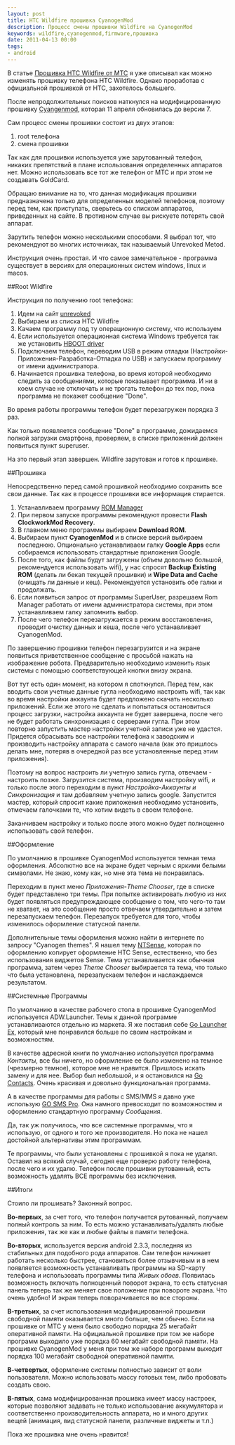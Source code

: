 ```yaml
---
layout: post
title: HTC Wildfire прошивка CyanogenMod
description: Процесс смены прошивки Wildfire на CyanogenMod
keywords: wildfire,cyanogenmod,firmware,прошивка
date: 2011-04-13 00:00
tags:
- android
---
```

В статье [Прошивка HTC Wildfire от МТС][1] я уже описывал как можно изменять
прошивку телефона HTC Wildfire.
Однако проработав с официальной прошивкой от HTC, захотелось большего.

После непродолжительных поисков наткнулся на модифицированную прошивку
[Cyangenmod][2], которая 11 апреля обновилась до версии 7.

Сам процесс смены прошивки состоит из двух этапов:

1. root телефона
2. смена прошивки

Так как для прошивки используется уже зарутованный телефон, никаких
препятствий в плане использования определенных аппаратов нет. Можно
использовать все тот же телефон от МТС и при этом не создавать GoldCard.

Обращаю внимание на то, что данная модификация прошивки
предназначена только для определенных моделей телефонов, поэтому перед тем, как
приступать, сверьтесь со списком аппаратов, приведенных на сайте. 
В противном случае вы рискуете потерять свой аппарат.

Зарутить телефон можно несколькими способами. Я выбрал тот, что рекомендуют во
многих источниках, так называемый Unrevoked Metod.

Инструкция очень простая. И что самое замечательное - программа существует в
версиях для операционных систем windows, linux и macos. 

##Root Wildfire

Инструкция по получению root телефона:

1. Идем на сайт [unrevoked][3]
2. Выбираем из списка HTC Wildfire
3. Качаем программу под ту операционную систему, что используем
4. Если используется операционная система Windows требуется так же установить
[HBOOT driver][4]
5. Подключаем телефон, переводим USB в режим отладки
(Настройки-Приложения-Разработка-Отладка по USB) и запускаем программу от
имени администратора.
6. Начинается прошивка телефона, во время которой необходимо следить за
сообщениями, которые показывает программа. И ни в коем случае не отключать и
не трогать телефон до тех пор, пока программа не покажет сообщение "Done". 

Во время работы программы телефон будет перезагружен порядка 3 раз. 

Как только появляется сообщение "Done" в программе, дожидаемся полной загрузки
смартфона, проверяем, в списке приложений должен появиться пункт superuser. 

На это первый этап завершен. Wildfire зарутован и готов к прошивке.

##Прошивка

Непосредственно перед самой прошивкой необходимо сохранить все свои данные.
Так как в процессе прошивки все информация стирается.

1. Устанавливаем программу [ROM Manager][5]
2. При первом запуске программы рекомендуют провести **Flash ClockworkMod
Recovery**.
3. В главном меню программы выбираем **Download ROM**.
4. Выбираем пункт **CyanogenMod** и в списке версий выбираем последнюю.
Опционально устанавливаем галку **Google Apps** если собираемся использовать
стандартные приложения Google.
5. После того, как файлы будут загружены (объем довольно большой,
рекомендуется использовать wifi), у нас спросят **Backup Existing ROM**
(делать ли бекап текущей прошивки) и **Wipe Data and Cache** (очищать ли
данные и кеш). Рекомендуется установить обе галки и продолжать.
6. Если появиться запрос от программы SuperUser, разрешаем Rom Manager
работать от имени администратора системы, при этом устанавливаем галку
запомнить выбор.
7. После чего телефон перезагружается в режим восстановления, проводит очистку
данных и кеша, после чего устанавливает CyanogenMod.

По завершению прошивки телефон перезагрузится и на экране появиться
приветственное сообщение с просьбой нажать на изображение робота.
Предварительно необходимо изменить язык системы с помощью соответствующей
кнопки внизу экрана.

Вот тут есть один момент, на котором я споткнулся. Перед
тем, как вводить свои учетные данные гугла необходимо настроить wifi, так как
во время настройки аккаунта будет предложено скачать несколько приложений.
Если же этого не сделать и попытаться остановиться процесс загрузки, настройка
аккаунта не будет завершена, после чего не будет
работать синхронизация с серверами гугла. При этом повторно запустить мастер
настройки учетной записи уже не удастся. Придется сбрасывать все настройки
телефона к заводским и производить настройку аппарата с самого начала (как это
пришлось делать мне, потеряв в очередной раз все установленные перед этим
приложения).

Поэтому на вопрос настроить ли учетную запись гугла, отвечаем - настроить
позже. Загрузится система, производим настройку wifi, и только после этого
переходим в пункт *Настройка*-*Аккаунты и Синхронизация* и там добавляем учетную
запись google. Запустится мастер, который спросит какие приложения необходимо
установить, отмечаем галочками те, что хотим видеть в своем телефоне.

Заканчиваем настройку и только после этого можно будет полноценно использовать
свой телефон.

##Оформление

По умолчанию в прошивке CyanogenMod используется темная тема оформления.
Абсолютно все на экране будет черным с яркими белыми символами. Не знаю, кому
как, но мне эта тема не понравилась. 

Переходим в пункт меню *Приложения*-*Theme Chooser*, где в списке будет
представлено три темы. При попытке активировать любую из них будет появляться
предупреждающее сообщение о том, что чего-то там не хватает, на это сообщение
просто отвечаем утвердительно и затем перезапускаем телефон. Перезапуск
требуется для того, чтобы изменилось оформление статусной панели. 

Дополнительные темы оформления можно найти в интернете по запросу "Cyanogen
themes". Я нашел тему [NTSense][6], которая по оформлению копирует оформление
HTC Sense, естественно, что без использования виджетов Sense. Тема
устанавливается как обычная программа, затем через *Theme Chooser* выбирается
та тема, что только что была установлена, перезапускаем телефон и наслаждаемся
результатом.

##Системные Программы

По умолчанию в качестве рабочего стола в прошивке CyanogenMod используется 
ADW.Launcher. Темы к данной программе устанавливаются отдельно из маркета. Я
же поставил себе [Go Launcher Ex][7], который мне понравился больше по своим
настройкам и возможностям. 

В качестве адресной книги по умолчанию используется программа *Контакты*, все бы
ничего, но оформление ее было изменено на темное (чрезмерно темное), которое
мне не нравится. Пришлось искать замену и для нее. Выбор был небольшой, и я
остановился на [Go Contacts][8]. Очень красивая и довольно функциональная программа. 

А в качестве программы для работы с SMS/MMS я давно уже использую 
[GO SMS Pro][9].
Она намного превосходит по возможностям и оформлению стандартную программу
*Сообщения*. 

Да, так уж получилось, что все системные программы, что я использую, от одного
и того же производителя. Но пока не нашел достойной альтернативы этим
программам. 

Те программы, что были установлены с прошивкой я пока не удалял. Оставил на
всякий случай, сегодня еще проверю работу телефона, после чего и их удалю.
Телефон после прошивки рутованный, есть возможность удалять ВСЕ программы без
исключения.

##Итоги

Стоило ли прошивать? Законный вопрос. 

**Во-первых**, за счет того, что телефон получается рутованный, получаем полный
контроль за ним. То есть можно устанавливать/удалять любые приложения, так же
как и любые файлы в памяти телефона. 

**Во-вторых**, используется версия android 2.3.3, последняя из стабильных для
подобного рода аппаратов. Сам телефон начинает работать несколько быстрее,
становиться более отзывчивым и в нем появляется возможность устанавливать
программы на SD-карту телефона и использовать программы типа *Живых обоев*.
Появилась возможность включать полноценный поворот экрана, то есть статусная 
панель теперь так же меняет свое положение при повороте экрана. Что очень
удобно! И экран теперь поворачивается во все стороны.

**В-третьих**, за счет использования модифицированной прошивки свободной памяти
оказывается много больше, чем обычно. Если на прошивке от МТС у меня было
свободно порядка 25 мегабайт оперативной памяти. На официальной прошивке при
том же наборе программ выходило уже порядка 60 мегабайт свободной памяти. На
прошивке CyanogenMod у меня при том же наборе программ выходит порядка 100
мегабайт свободной оперативной памяти.

**В-четвертых**, оформление системы полностью зависит от воли пользователя. Можно
использовать массу готовых тем, либо пробовать создать свою.

**В-пятых**, сама модифицированная прошивка имеет массу настроек, которые
позволяют задавать не только использование аккумулятора и соответственно
производительность аппарата, но и много других вещей (анимация, вид статусной
панели, различные виджеты и т.п.)

Пока же прошивка мне очень нравится!

[1]: http://www.juev.ru/2011/02/27/proshivka-htc-wildfire-ot-mts/ 
  "Прошивка HTC Wildfire от МТС"
[2]: http://www.cyanogenmod.com/ 
  "CyanogenMod"
[3]: http://unrevoked.com/ 
  "unrevoked"
[4]: http://unrevoked.com/rootwiki/doku.php/public/windows_hboot_driver_install
  "HBOOT driver"
[5]: http://www.appbrain.com/app/rom-manager/com.koushikdutta.rommanager 
  "ROM Manager"
[6]: http://forum.xda-developers.com/showthread.php?t=970459 
  "NTSense"
[7]: https://market.android.com/details?id=com.gau.go.launcherex 
  "Go Launcher Ex"
[8]: https://market.android.com/details?id=com.jbapps.contact 
  "Go Contacts"
[9]: https://market.android.com/details?id=com.jb.gosms 
  "GO SMS Pro"
